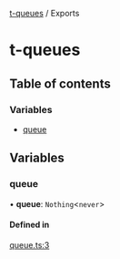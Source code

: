 [t-queues](README.md) / Exports

# t-queues

## Table of contents

### Variables

- [queue](modules.md#queue)

## Variables

### queue

• **queue**: `Nothing`<`never`\>

#### Defined in

[queue.ts:3](https://github.com/lammonaaf/t-queues/blob/dbc3ecf/src/queue.ts#L3)
